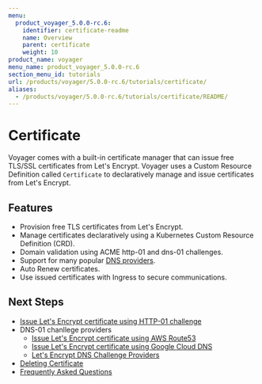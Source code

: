 ```yaml
---
menu:
  product_voyager_5.0.0-rc.6:
    identifier: certificate-readme
    name: Overview
    parent: certificate
    weight: 10
product_name: voyager
menu_name: product_voyager_5.0.0-rc.6
section_menu_id: tutorials
url: /products/voyager/5.0.0-rc.6/tutorials/certificate/
aliases:
  - /products/voyager/5.0.0-rc.6/tutorials/certificate/README/
---
```


# Certificate

Voyager comes with a built-in certificate manager that can issue free TLS/SSL certificates from Let's Encrypt. Voyager uses a Custom Resource Definition called `Certificate` to declaratively manage and issue certificates from Let's Encrypt.

## Features
- Provision free TLS certificates from Let's Encrypt.
- Manage certificates declaratively using a Kubernetes Custom Resource Definition (CRD).
- Domain validation using ACME http-01 and dns-01 challenges.
- Support for many popular [DNS providers](/docs/tutorials/certificate/providers.md).
- Auto Renew certificates.
- Use issued certificates with Ingress to secure communications.

## Next Steps
- [Issue Let's Encrypt certificate using HTTP-01 challenge](/docs/tutorials/certificate/http.md)
- DNS-01 chanllege providers
  - [Issue Let's Encrypt certificate using AWS Route53](/docs/tutorials/certificate/route53.md)
  - [Issue Let's Encrypt certificate using Google Cloud DNS](/docs/tutorials/certificate/google-cloud.md)
  - [Let's Encrypt DNS Challenge Providers](/docs/tutorials/certificate/providers.md)
- [Deleting Certificate](/docs/tutorials/certificate/delete.md)
- [Frequently Asked Questions](/docs/tutorials/certificate/faq.md)
